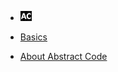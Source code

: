 <!-- docs/_sidebar.md -->

* [![AC](assets/ac-logo-sm.png "Abstract Code")](README.md)

* [Basics](BASICS.md)

* [About Abstract Code](ABSTRACT-CODE.md)

<!--

* [Language Guide](LANGUAGE-GUIDE.md)
* [Build something](DOCUMENTATION.md)

* [About](ABOUT.md)

-->